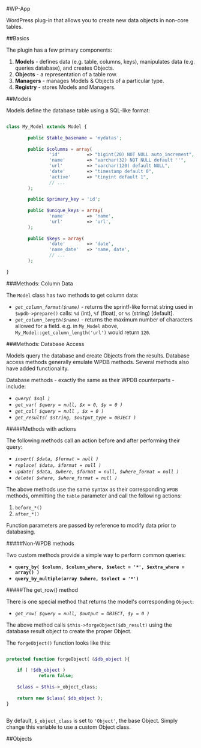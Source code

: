 #WP-App

WordPress plug-in that allows you to create new data objects in non-core tables.


##Basics

The plugin has a few primary components:

1. **Models** - defines data (e.g. table, columns, keys), manipulates data (e.g. queries database), and creates Objects.
2. **Objects** - a representation of a table row.
3. **Managers** - manages Models & Objects of a particular type.
4. **Registry** - stores Models and Managers.


##Models

Models define the database table using a SQL-like format:

```php

class My_Model extends Model {
        
        public $table_basename = 'mydatas';
        
        public $columns = array(
                'id'          => "bigint(20) NOT NULL auto_increment",
                'name'        => "varchar(32) NOT NULL default ''",
                'url'         => "varchar(120) default NULL",
                'date'        => "timestamp default 0",
                'active'      => "tinyint default 1",
                // ...
        );
        
        public $primary_key = 'id';
        
        public $unique_keys = array(
                'name'        => 'name',
                'url'         => 'url',
        );
        
        public $keys = array(
                'date'        => 'date',
                'name_date'   => 'name, date',
                // ...
        );
        
}

```

###Methods: Column Data

The `Model` class has two methods to get column data:

* *`get_column_format($name)`* - returns the sprintf-like format string used in `$wpdb->prepare()` calls: `%d` (int), `%f` (float), or `%s` (string) [default].
* *`get_column_length($name)`* - returns the maximum number of characters allowed for a field. e.g. in `My_Model` above, `My_Model::get_column_length('url')` would return `120`.


###Methods: Database Access

Models query the database and create Objects from the results. Database access methods generally emulate WPDB methods. Several methods also have added functionality.

Database methods - exactly the same as their WPDB counterparts - include:

* *`query( $sql )`*
* *`get_var( $query = null, $x = 0, $y = 0 )`*
* *`get_col( $query = null , $x = 0 )`*
* *`get_results( $string, $output_type = OBJECT )`*

#####Methods with actions

The following methods call an action before and after performing their query:

* *`insert( $data, $format = null )`*
* *`replace( $data, $format = null )`*
* *`update( $data, $where, $format = null, $where_format = null )`*
* *`delete( $where, $where_format = null )`*

The above methods use the same syntax as their corresponding `WPDB` methods, ommitting the `table` parameter and call the following actions:

1. `before_*()`
2. `after_*()`

Function parameters are passed by reference to modify data prior to databasing.

#####Non-WPDB methods

Two custom methods provide a simple way to perform common queries:

* **`query_by( $column, $column_where, $select = '*', $extra_where = array() )`**
* **`query_by_multiple(array $where, $select = '*')`**

#####The get_row() method

There is one special method that returns the model's corresponding `Object`:

* *`get_row( $query = null, $output = OBJECT, $y = 0 )`*

The above method calls `$this->forgeObject($db_result)` using the database result object to create the proper Object.

The `forgeObject()` function looks like this:

```php

protected function forgeObject( &$db_object ){
			
	if ( !$db_object )
	        return false;
			
	$class = $this->_object_class;
			
	return new $class( $db_object );	
}
		
```

By default, `$_object_class` is set to `'Object'`, the base Object. Simply change this variable to use a custom Object class.


##Objects


